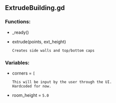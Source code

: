 ## ExtrudeBuilding.gd

### Functions:  
* \_ready()  
  
* extrude(points, ext\_height)  
  
    ```
    Creates side walls and top/bottom caps
    ```

  
### Variables:  
* corners = `[`  
  
    ```
    This will be input by the user through the UI.
    Hardcoded for now.
    ```

* room\_height = `5.0`  
  
  
